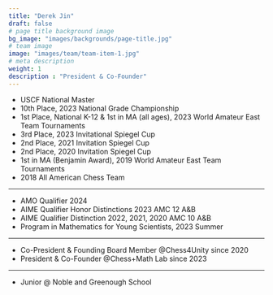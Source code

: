 ```yaml
---
title: "Derek Jin"
draft: false
# page title background image
bg_image: "images/backgrounds/page-title.jpg"
# team image
image: "images/team/team-item-1.jpg"
# meta description
weight: 1
description : "President & Co-Founder"
---
```

* USCF National Master
* 10th Place, 2023 National Grade Championship
* 1st Place, National K-12 & 1st in MA (all ages), 2023 World Amateur East Team Tournaments
* 3rd Place, 2023 Invitational Spiegel Cup
* 2nd Place, 2021 Invitation Spiegel Cup
* 2nd Place, 2020 Invitation Spiegel Cup
* 1st in MA (Benjamin Award), 2019 World Amateur East Team Tournaments
* 2018 All American Chess Team
---
* AMO Qualifier 2024
* AIME Qualifier Honor Distinctions 2023 AMC 12 A&B
* AIME Qualifier Distinction 2022, 2021, 2020 AMC 10 A&B
* Program in Mathematics for Young Scientists, 2023 Summer
---
* Co-President & Founding Board Member @Chess4Unity since 2020
* President & Co-Founder @Chess+Math Lab since 2023
---
* Junior @ Noble and Greenough School

